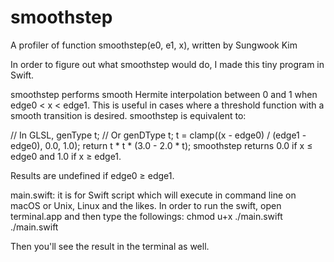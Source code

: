 #  smoothstep
A profiler of function smoothstep(e0, e1, x), written by Sungwook Kim

In order to figure out what smoothstep would do, I made this tiny program in Swift.

smoothstep performs smooth Hermite interpolation between 0 and 1 when edge0 < x < edge1. This is useful in cases where a threshold function with a smooth transition is desired. smoothstep is equivalent to:

// In GLSL,
genType t;  // Or genDType t;
t = clamp((x - edge0) / (edge1 - edge0), 0.0, 1.0);
return t * t * (3.0 - 2.0 * t);
smoothstep returns 0.0 if x ≤ edge0 and 1.0 if x ≥ edge1.

Results are undefined if edge0 ≥ edge1.


main.swift:
    it is for Swift script which will execute in command line on macOS or Unix, Linux and the likes.
In order to run the swift,  open terminal.app and then type the followings:
    chmod u+x ./main.swift
    ./main.swift

Then you'll see the result in the terminal as well.
